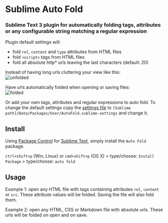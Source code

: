 # Sublime Auto Fold

### Sublime Text 3 plugin for automatically folding tags, attributes or any configurable string matching a regular expression

Plugin default settings will:

* fold `rel`, `content` and `type` attributes from HTML files
* fold `<script>` tags from HTML files
* fold all absolute http* urls leaving the last characters (default: 20)

Instead of having long urls cluttering your view like this:<br/>
![unfolded](https://raw.githubusercontent.com/fermads/sublime-autofold/master/img/unfolded.png)

Have urls automatically folded when opening or saving files:<br/>
![folded](https://raw.githubusercontent.com/fermads/sublime-autofold/master/img/folded.png)

Or add your own tags, attributes and regular expressions to auto fold.
To change the default settings copy the
[settings file](AutoFold.sublime-settings)
to `[Sublime path]/Data/Packages/User/AutoFold.sublime-settings`
and change it.

## Install

Using [Package Control](https://packagecontrol.io/)
for [Sublime Text](http://sublimetext.com/3), simply install the
`Auto Fold` package.

`ctrl+shift+p` (Win, Linux) or `cmd+shift+p` (OS X) > type/choose: `Install Package` > type/choose: `auto fold`

## Usage

Example 1: open any HTML file with tags containing attributes `rel`, `content`
or `src`. These attribute values will be folded.
Saving the file will also fold them.

Example 2: open any HTML, CSS or Markdown file with absolute urls.
These urls will be folded on open and on save.

